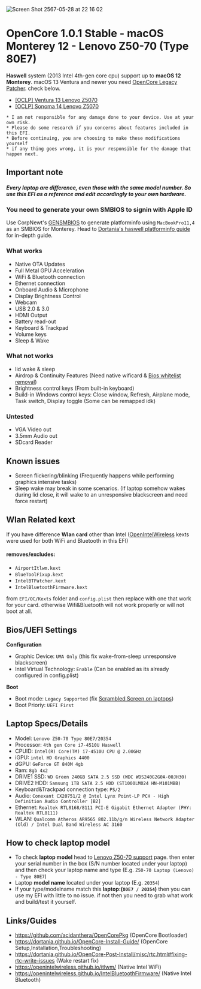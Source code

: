 ![Screen Shot 2567-05-28 at 22 16 02](https://github.com/JuicerV3/Opencore-Monterey-Z50-70/assets/156657646/ec3ab25c-1342-410f-b5d7-33fb29c11272)

# OpenCore 1.0.1 Stable - macOS Monterey 12 - Lenovo Z50-70 (Type 80E7)

**Haswell** system (2013 Intel 4th-gen core cpu) support up to **macOS 12 Monterey**.
macOS 13 Ventura and newer you need [OpenCore Legacy Patcher](https://dortania.github.io/OpenCore-Legacy-Patcher/). check below.
* [[OCLP] Ventura 13 Lenovo Z5070](./README_VT.md)
* [[OCLP] Sonoma 14 Lenovo Z5070](./README_SN.md)

```
* I am not responsible for any damage done to your device. Use at your own risk.
* Please do some research if you concerns about features included in this EFI.
* Before continuing, you are choosing to make these modifications yourself
* if any thing goes wrong, it is your responsible for the damage that happen next.
```

## Important note

#### ***Every laptop are difference, even those with the same model number. So use this EFI as a reference and edit accordingly to your own hardware.***

### You need to generate your own SMBIOS to signin with Apple ID
Use CorpNewt's [GENSMBIOS](https://github.com/corpnewt/GenSMBIOS) to generate platforminfo using `MacBookPro11,4` as an SMBIOS for Monterey. Head to [Dortania's haswell platforminfo guide](https://dortania.github.io/OpenCore-Install-Guide/config-laptop.plist/haswell.html#platforminfo) for in-depth guide.

### What works
* Native OTA Updates
* Full Metal GPU Acceleration
* WiFi & Bluetooth connection
* Ethernet connection
* Onboard Audio & Microphone
* Display Brightness Control
* Webcam
* USB 2.0 & 3.0
* HDMI Output
* Battery read-out
* Keyboard & Trackpad
* Volume keys
* Sleep & Wake

### What not works
* lid wake & sleep
* Airdrop & Continuity Features (Need native wificard & [Bios whitelist removal](https://www.tonymacx86.com/threads/guide-lenovo-g50-70-and-z50-70-bios-whitelist-removal.187340/))
* Brightness control keys (From built-in keyboard)
* Build-in Windows control keys: Close window, Refresh, Airplane mode, Task switch, Display toggle (Some can be remapped idk)

### Untested
* VGA Video out
* 3.5mm Audio out
* SDcard Reader

## Known issues
* Screen flickering/blinking (Frequently happens while performing graphics intensive tasks)
* Sleep wake may break in some scenarios. (If laptop somehow wakes during lid close, it will wake to an unresponsive blackscreen and need force restart)

## Wlan Related kext
If you have difference **Wlan card** other than Intel ([OpenIntelWireless](https://openintelwireless.github.io/) kexts were used for both WiFi and Bluetooth in this EFI)
#### **removes/excludes:**
* `AirportItlwm.kext`
* `BlueToolFixup.kext`
* `IntelBTPatcher.kext`
* `IntelBluetoothFirmware.kext`

from `EFI/OC/Kexts` folder and `config.plist` then replace with one that work for your card. otherwise Wifi&Bluetooth will not work properly or will not boot at all.

## Bios/UEFI Settings
**Configuration**
* Graphic Device: `UMA Only` (this fix wake-from-sleep unresponsive blackscreen)
* Intel Virtual Technology: `Enable` (Can be enabled as its already configured in config.plist)

**Boot**
* Boot mode: `Legacy Supported` (fix [Scrambled Screen on laptops](https://dortania.github.io/OpenCore-Install-Guide/troubleshooting/extended/kernel-issues.html#scrambled-screen-on-laptops))
* Boot Prioriy: `UEFI First`

## Laptop Specs/Details
* Model: `Lenovo Z50-70 Type 80E7/20354`
* Processor: `4th gen Core i7-4510U Haswell`
* CPUID: `Intel(R) Core(TM) i7-4510U CPU @ 2.00GHz`
* iGPU: `intel HD Graphics 4400`
* dGPU: `GeForce GT 840M 4gb`
* Ram: `8gb 4x2`
* DRIVE1 SSD: `WD Green 240GB SATA 2.5 SSD (WDC WDS240G2G0A-00JH30)`
* DRIVE2 HDD: `Samsung 1TB SATA 2.5 HDD (ST1000LM024 HN-M101MBB)`
* Keyboard&Trackpad connection type: `PS/2`
* Audio: `Conexant CX20751/2 @ Intel Lynx Point-LP PCH - High Definition Audio Controller [B2]`
* Ethernet: `Realtek RTL8168/8111 PCI-E Gigabit Ethernet Adapter (PHY: Realtek RTL8111)`
* WLAN: `Qualcomm Atheros AR9565 802.11b/g/n Wireless Network Adapter (Old) / Intel Dual Band Wireless AC 3160`

## How to check laptop model
* To check **laptop model** head to [Lenovo Z50-70 support](https://pcsupport.lenovo.com/us/en/products/laptops-and-netbooks/lenovo-z-series-laptops/lenovo-z50-70) page. then enter your serial number in the box (S/N number located under your laptop) and then check your laptop name and type (E.g. `Z50-70 Laptop (Lenovo) - Type 80E7`)
* Laptop **model name** located under your laptop (E.g. `20354`)
* If your type/modelname match this **laptop:(`80E7 / 20354`)** then you can use my EFI with little to no issue. if not then you need to grab what work and build/test it yourself.

## Links/Guides
* https://github.com/acidanthera/OpenCorePkg (OpenCore Bootloader)
* https://dortania.github.io/OpenCore-Install-Guide/ (OpenCore Setup,Installation,Troubleshooting)
* https://dortania.github.io/OpenCore-Post-Install/misc/rtc.html#fixing-rtc-write-issues (Wake restart fix)
* https://openintelwireless.github.io/itlwm/ (Native Intel WiFi)
* https://openintelwireless.github.io/IntelBluetoothFirmware/ (Native Intel Bluetooth)
